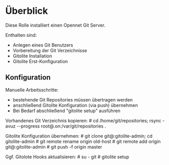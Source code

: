 # Überblick
Diese Rolle installiert einen Opennet Git Server.

Enthalten sind:
* Anlegen eines Git Benutzers
* Vorbereitung der Git Verzeichnisse
* Gitolite Installation
* Gitolite Erst-Konfiguration

## Konfiguration

Manuelle Arbeitsschritte:
* bestehende Git Repositories müssen übertragen werden
* anschließend Gitolite Konfiguration (via push) übernehmen
* Bei Bedarf abschließend "gitolite setup" ausführen

Vorhandenes Git Verzeichnis kopieren:
<new-host># cd /home/git/repositories; rsync -avuz --progress root@<old-host>.on:/var/git/repositories .

Gitolite Konfiguration übernehmen:
<client># git clone git@<old-host>:gitolite-admin; cd gitolite-admin
<client># git remote rename origin old-host
<client># git remote add origin git@<new-host>:gitolite-admin
<client># git push -f origin master

Ggf. Gitolote Hooks aktualisieren:
<new-host># su - git
<new-host># gitolite setup
